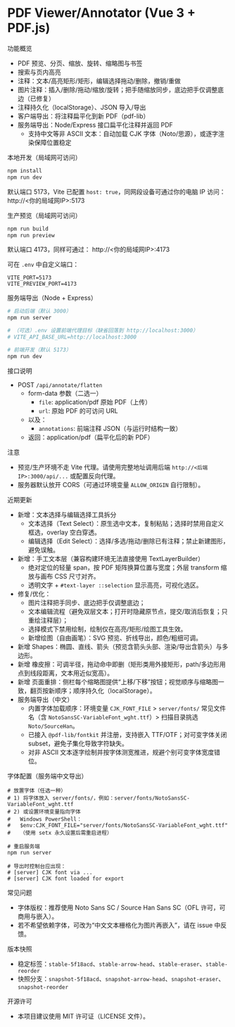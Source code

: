 # PDF Viewer/Annotator (Vue 3 + PDF.js)

功能概览
- PDF 预览、分页、缩放、旋转、缩略图与书签
- 搜索与页内高亮
- 注释：文本/高亮矩形/矩形，编辑选择拖动/删除，撤销/重做
- 图片注释：插入/删除/拖动/缩放/旋转；把手随缩放同步，底边把手仅调整底边（已修复）
- 注释持久化（localStorage）、JSON 导入/导出
- 客户端导出：将注释扁平化到新 PDF（pdf-lib）
- 服务端导出：Node/Express 接口扁平化注释并返回 PDF
  - 支持中文等非 ASCII 文本：自动加载 CJK 字体（Noto/思源），或逐字渲染保障位置稳定

本地开发（局域网可访问）
```bash
npm install
npm run dev
```
默认端口 5173，Vite 已配置 `host: true`，同网段设备可通过你的电脑 IP 访问：
http://<你的局域网IP>:5173

生产预览（局域网可访问）
```bash
npm run build
npm run preview
```
默认端口 4173，同样可通过：
http://<你的局域网IP>:4173

可在 `.env` 中自定义端口：
```
VITE_PORT=5173
VITE_PREVIEW_PORT=4173
```

服务端导出（Node + Express）
```bash
# 启动后端（默认 3000）
npm run server

# （可选）.env 设置前端代理目标（缺省回落到 http://localhost:3000）
# VITE_API_BASE_URL=http://localhost:3000

# 前端开发（默认 5173）
npm run dev
```

接口说明
- POST `/api/annotate/flatten`
  - form-data 参数（二选一）
    - `file`: application/pdf 原始 PDF（上传）
    - `url`: 原始 PDF 的可访问 URL
  - 以及：
    - `annotations`: 前端注释 JSON（与运行时结构一致）
  - 返回：application/pdf（扁平化后的新 PDF）

注意
- 预览/生产环境不走 Vite 代理。请使用完整地址调用后端 `http://<后端IP>:3000/api/...` 或配置反向代理。
- 服务器默认放开 CORS（可通过环境变量 `ALLOW_ORIGIN` 自行限制）。

近期更新
- 新增：文本选择与编辑选择工具拆分
  - 文本选择（Text Select）：原生选中文本，复制粘贴；选择时禁用自定义框选，overlay 空白穿透。
  - 编辑选择（Edit Select）：选择/多选/拖动/删除已有注释；禁止新建图形，避免误触。
- 新增：手工文本层（兼容构建环境无法直接使用 TextLayerBuilder）
  - 绝对定位的轻量 span，按 PDF 矩阵换算位置与宽度；外层 transform 缩放与画布 CSS 尺寸对齐。
  - 透明文字 + `#text-layer ::selection` 显示高亮，可视化选区。
- 修复/优化：
  - 图片注释把手同步、底边把手仅调整底边；
  - 文本编辑流程（避免双层文本；打开时隐藏原节点，提交/取消后恢复；只重绘注释层）；
  - 选择模式下禁用绘制，绘制仅在高亮/矩形/绘图工具生效。
  - 新增绘图（自由画笔）：SVG 预览、折线导出，颜色/粗细可调。
- 新增 Shapes：椭圆、直线、箭头（预览含箭头头部、渲染/导出含箭头）与多边形。
- 新增 橡皮擦：可调半径，拖动命中即删（矩形类用外接矩形，path/多边形用点到线段距离，文本用近似宽高）。
 - 新增 页面重排：侧栏每个缩略图提供“上移/下移”按钮；视觉顺序与缩略图一致，翻页按新顺序；顺序持久化（localStorage）。
 - 服务端导出（中文）
   - 内置字体加载顺序：环境变量 `CJK_FONT_FILE` > `server/fonts/` 常见文件名（含 `NotoSansSC-VariableFont_wght.ttf`）> 扫描目录挑选 `Noto/SourceHan`。
   - 已接入 `@pdf-lib/fontkit` 并注册，支持嵌入 TTF/OTF；对可变字体关闭 subset，避免子集化导致字符缺失。
   - 对非 ASCII 文本逐字绘制并按字体测宽推进，规避个别可变字体宽度错位。

字体配置（服务端中文导出）
```
# 放置字体（任选一种）
# 1) 将字体放入 server/fonts/，例如：server/fonts/NotoSansSC-VariableFont_wght.ttf
# 2) 或设置环境变量指向字体
#   Windows PowerShell：
#   $env:CJK_FONT_FILE="server/fonts/NotoSansSC-VariableFont_wght.ttf"
#   （使用 setx 永久设置后需重启进程）

# 重启服务端
npm run server

# 导出时控制台应出现：
# [server] CJK font via ...
# [server] CJK font loaded for export
```

常见问题
- 字体版权：推荐使用 Noto Sans SC / Source Han Sans SC（OFL 许可，可商用与嵌入）。
- 若不希望依赖字体，可改为“中文文本栅格化为图片再嵌入”，请在 issue 中反馈。

版本快照
 - 稳定标签：`stable-5f18acd`、`stable-arrow-head`、`stable-eraser`、`stable-reorder`
 - 快照分支：`snapshot-5f18acd`、`snapshot-arrow-head`、`snapshot-eraser`、`snapshot-reorder`

开源许可
- 本项目建议使用 MIT 许可证（LICENSE 文件）。
